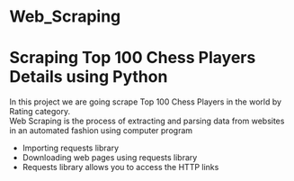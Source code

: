 # Web_Scraping
# Scraping Top 100 Chess Players Details using Python<br>
In this project we are going scrape Top 100 Chess Players in the world by Rating category.<br>
Web Scraping is the process of extracting and parsing data from websites in an automated fashion using computer program<br>
* Importing requests library
* Downloading web pages using requests library
* Requests library allows you to access the HTTP links
